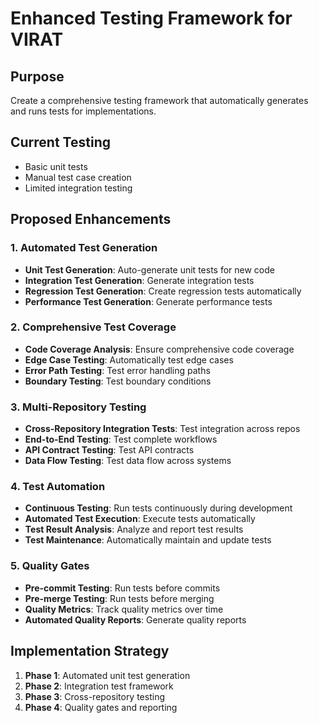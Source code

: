 # Enhanced Testing Framework for VIRAT

## Purpose

Create a comprehensive testing framework that automatically generates and runs tests for implementations.

## Current Testing

- Basic unit tests
- Manual test case creation
- Limited integration testing

## Proposed Enhancements

### 1. Automated Test Generation

- **Unit Test Generation**: Auto-generate unit tests for new code
- **Integration Test Generation**: Generate integration tests
- **Regression Test Generation**: Create regression tests automatically
- **Performance Test Generation**: Generate performance tests

### 2. Comprehensive Test Coverage

- **Code Coverage Analysis**: Ensure comprehensive code coverage
- **Edge Case Testing**: Automatically test edge cases
- **Error Path Testing**: Test error handling paths
- **Boundary Testing**: Test boundary conditions

### 3. Multi-Repository Testing

- **Cross-Repository Integration Tests**: Test integration across repos
- **End-to-End Testing**: Test complete workflows
- **API Contract Testing**: Test API contracts
- **Data Flow Testing**: Test data flow across systems

### 4. Test Automation

- **Continuous Testing**: Run tests continuously during development
- **Automated Test Execution**: Execute tests automatically
- **Test Result Analysis**: Analyze and report test results
- **Test Maintenance**: Automatically maintain and update tests

### 5. Quality Gates

- **Pre-commit Testing**: Run tests before commits
- **Pre-merge Testing**: Run tests before merging
- **Quality Metrics**: Track quality metrics over time
- **Automated Quality Reports**: Generate quality reports

## Implementation Strategy

1. **Phase 1**: Automated unit test generation
2. **Phase 2**: Integration test framework
3. **Phase 3**: Cross-repository testing
4. **Phase 4**: Quality gates and reporting
